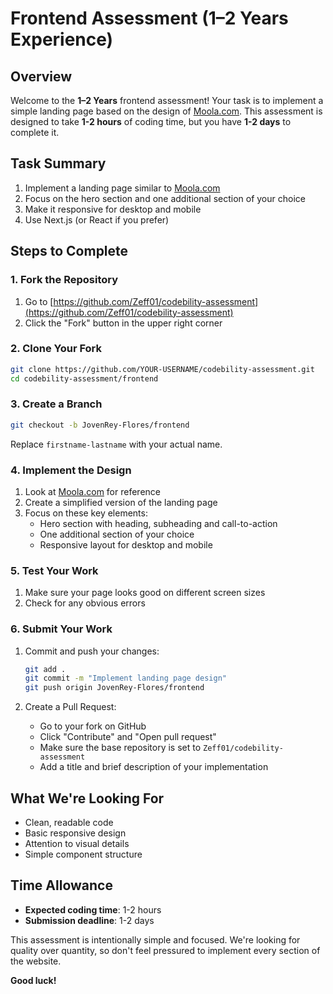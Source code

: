 # Frontend Assessment (1–2 Years Experience)

## Overview

Welcome to the **1–2 Years** frontend assessment! Your task is to implement a simple landing page based on the design of [Moola.com](https://www.moola.com/). This assessment is designed to take **1-2 hours** of coding time, but you have **1-2 days** to complete it.

## Task Summary

1. Implement a landing page similar to [Moola.com](https://www.moola.com/)
2. Focus on the hero section and one additional section of your choice
3. Make it responsive for desktop and mobile
4. Use Next.js (or React if you prefer)

## Steps to Complete

### 1. Fork the Repository

1. Go to [https://github.com/Zeff01/codebility-assessment](https://github.com/Zeff01/codebility-assessment)
2. Click the "Fork" button in the upper right corner

### 2. Clone Your Fork

```bash
git clone https://github.com/YOUR-USERNAME/codebility-assessment.git
cd codebility-assessment/frontend
```

### 3. Create a Branch

```bash
git checkout -b JovenRey-Flores/frontend
```

Replace `firstname-lastname` with your actual name.

### 4. Implement the Design

1. Look at [Moola.com](https://www.moola.com/) for reference
2. Create a simplified version of the landing page
3. Focus on these key elements:
   - Hero section with heading, subheading and call-to-action
   - One additional section of your choice
   - Responsive layout for desktop and mobile

### 5. Test Your Work

1. Make sure your page looks good on different screen sizes
2. Check for any obvious errors

### 6. Submit Your Work

1. Commit and push your changes:

   ```bash
   git add .
   git commit -m "Implement landing page design"
   git push origin JovenRey-Flores/frontend
   ```

2. Create a Pull Request:
   - Go to your fork on GitHub
   - Click "Contribute" and "Open pull request"
   - Make sure the base repository is set to `Zeff01/codebility-assessment`
   - Add a title and brief description of your implementation

## What We're Looking For

- Clean, readable code
- Basic responsive design
- Attention to visual details
- Simple component structure

## Time Allowance

- **Expected coding time**: 1-2 hours
- **Submission deadline**: 1-2 days

This assessment is intentionally simple and focused. We're looking for quality over quantity, so don't feel pressured to implement every section of the website.

**Good luck!**
